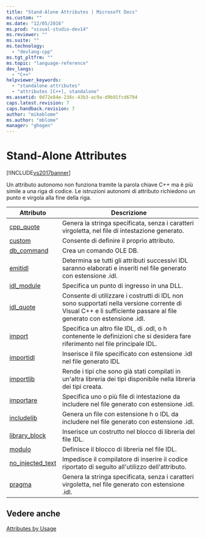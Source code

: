 ```yaml
---
title: "Stand-Alone Attributes | Microsoft Docs"
ms.custom: ""
ms.date: "12/05/2016"
ms.prod: "visual-studio-dev14"
ms.reviewer: ""
ms.suite: ""
ms.technology: 
  - "devlang-cpp"
ms.tgt_pltfrm: ""
ms.topic: "language-reference"
dev_langs: 
  - "C++"
helpviewer_keywords: 
  - "standalone attributes"
  - "attributes [C++], standalone"
ms.assetid: 0d72e84e-236c-43b3-ac9a-d9b91fcd6794
caps.latest.revision: 7
caps.handback.revision: 7
author: "mikeblome"
ms.author: "mblome"
manager: "ghogen"
---
```

# Stand-Alone Attributes
[!INCLUDE[vs2017banner](../assembler/inline/includes/vs2017banner.md)]

Un attributo autonomo non funziona tramite la parola chiave C\+\+ ma è più simile a una riga di codice.  Le istruzioni autonomi di attributo richiedono un punto e virgola alla fine della riga.  
  
|Attributo|Descrizione|  
|---------------|-----------------|  
|[cpp\_quote](../windows/cpp-quote.md)|Genera la stringa specificata, senza i caratteri virgoletta, nel file di intestazione generato.|  
|[custom](../windows/custom-cpp.md)|Consente di definire il proprio attributo.|  
|[db\_command](../windows/db-command.md)|Crea un comando OLE DB.|  
|[emitidl](../windows/emitidl.md)|Determina se tutti gli attributi successivi IDL saranno elaborati e inseriti nel file generato con estensione .idl.|  
|[idl\_module](../windows/idl-module.md)|Specifica un punto di ingresso in una DLL.|  
|[idl\_quote](../windows/idl-quote.md)|Consente di utilizzare i costrutti di IDL non sono supportati nella versione corrente di Visual C\+\+ e li sufficiente passare al file generato con estensione .idl.|  
|[import](../windows/import.md)|Specifica un altro file IDL, di .odl, o h contenente le definizioni che si desidera fare riferimento nel file principale IDL.|  
|[importidl](../windows/importidl.md)|Inserisce il file specificato con estensione .idl nel file generato IDL|  
|[importlib](../windows/importlib.md)|Rende i tipi che sono già stati compilati in un'altra libreria dei tipi disponibile nella libreria dei tipi creata.|  
|[importare](../windows/include-cpp.md)|Specifica uno o più file di intestazione da includere nel file generato con estensione .idl.|  
|[includelib](../windows/includelib-cpp.md)|Genera un file con estensione h o IDL da includere nel file generato con estensione .idl.|  
|[library\_block](../windows/library-block.md)|Inserisce un costrutto nel blocco di libreria del file IDL.|  
|[modulo](../windows/module-cpp.md)|Definisce il blocco di libreria nel file IDL.|  
|[no\_injected\_text](../windows/no-injected-text.md)|Impedisce il compilatore di inserire il codice riportato di seguito all'utilizzo dell'attributo.|  
|[pragma](../windows/pragma.md)|Genera la stringa specificata, senza i caratteri virgoletta, nel file generato con estensione .idl.|  
  
## Vedere anche  
 [Attributes by Usage](../windows/attributes-by-usage.md)